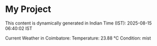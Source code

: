 # My Project

This content is dynamically generated in Indian Time (IST): 2025-08-15 06:40:02 IST


Current Weather in Coimbatore:
Temperature: 23.88 °C
Condition: mist
